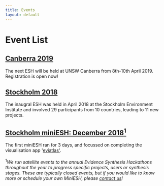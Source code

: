 ```yaml
---
title: Events
layout: default
---
```

<!-- Global site tag (gtag.js) - Google Analytics -->
<script async src="https://www.googletagmanager.com/gtag/js?id=UA-121833450-3"></script>
<script>
  window.dataLayer = window.dataLayer || [];
  function gtag(){dataLayer.push(arguments);}
  gtag('js', new Date());

  gtag('config', 'UA-121833450-3');
</script>

# Event List
<h2><a href="/pages/events/2019_04_canberra/home.html">Canberra 2019</a></h2>
The next ESH will be held at UNSW Canberra from 8th-10th April 2019. Registration is open now!

<h2><a href="/pages/events/2018_04_stockholm/home.html">Stockholm 2018</a></h2>
The inaugral ESH was held in April 2018 at the Stockholm Environment Institute and involved 29 participants from 10 countries, leading to 11 new projects.

<h2><a href="/pages/events/miniESH/2018_12_stockholm_mini.html">Stockholm miniESH: December 2018<sup>1</sup></a></h2>
The first miniESH ran for 3 days, and focussed on completing the visualisation app '<a href="https://github.com/ESHackathon/eviatlas">eviatlas'</a>.

<br>
<br>
<sup>1</sup><em>We run satellite events to the annual Evidence Synthesis Hackathons throughout the year to progress specific projects, users or synthesis stages. These are typically closed events, but if you would like to know more or schedule your own MiniESH, please <a href="/pages/events/2019_04_canberra/organizers.html">contact us</a>!</em>